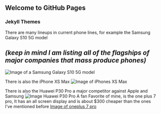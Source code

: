 ## Welcome to GitHub Pages
### Jekyll Themes

There are many lineups in current phone lines, for example the Samsung Galaxy S10 5G model
## *(keep in mind I am listing all of the flagships of major companies that mass produce phones)*
![Image of a Samsung Galaxy S10 5G model](https://cdn2.gsmarena.com/vv/pics/samsung/samsung-galaxy-s10-5g-2.jpg)

There is also the iPhone XS Max
![Image of iPhones XS Max](https://store.storeimages.cdn-apple.com/4982/as-images.apple.com/is/image/AppleInc/aos/published/images/i/ph/iphone/xs/iphone-xs-select-2019-family?wid=882&amp;hei=1058&amp;fmt=jpeg&amp;qlt=80&amp;op_usm=0.5,0.5&amp;.v=1550795428390)

There is also the Huawei P30 Pro a major competitor against Apple and Samsung
![Image Huawei P30 Pro](https://cdn.vox-cdn.com/thumbor/bEJiXRblOfbXF_gidhiykhyQFN4=/0x0:2040x1360/1920x0/filters:focal(0x0:2040x1360):format(webp):no_upscale()/cdn.vox-cdn.com/uploads/chorus_asset/file/15986649/huawei_p30pro_vladsavov19_7.jpg)
A fan Favorite of mine, is the one plus 7 pro, It has an all screen display and is about $300 cheaper than the ones I've mentioned before
[Image of oneplus 7 pro](https://cdn.pocket-lint.com/r/s/660x/assets/images/148005-phones-review-oneplus-7-pro-review-device-image1-doq3v75wuy.jpg?v1)
